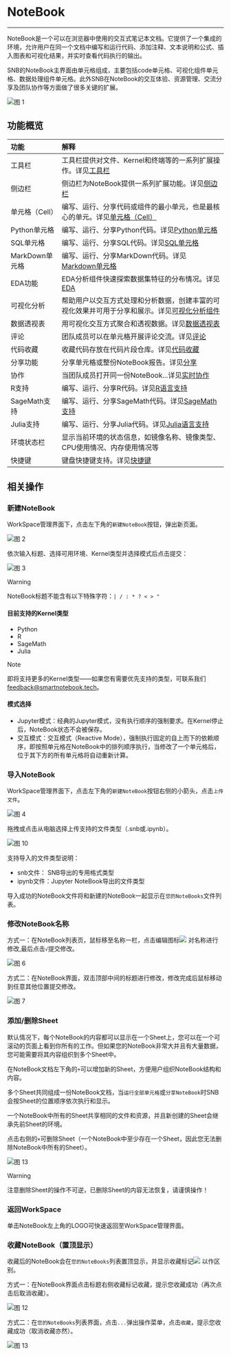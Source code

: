# NoteBook
<!-- 7101752 -->
---
<!-- NoteBook是一个可以在浏览器中使用的交互式笔记本文档，它的核心任务是通过将文字、代码、图表、公式、结论都整合在一个文档中，能够将整个分析过程完整清晰地表述，并能够以网页的形式进行分享。

Notebook可以实现将代码、文字完美结合起来，因此非常适合从事机器学习、数据分析等数据科学工作的人员使用。

逻辑视图的主界面由单元组成，包括“代码”单元、“标记和文本”单元、输入参数以及“显示”单元（如“表格显示”单元）。
然而，Hex在一些关键方面扩展了笔记本电脑模型： -->

NoteBook是一个可以在浏览器中使用的交互式笔记本文档。它提供了一个集成的环境，允许用户在同一个文档中编写和运行代码、添加注释、文本说明和公式、插入图表和可视化结果，并实时查看代码执行的输出。

SNB的NoteBook主界面由单元格组成，主要包括code单元格、可视化组件单元格、数据处理组件单元格。此外SNB在NoteBook的交互体验、资源管理、交流分享及团队协作等方面做了很多关键的扩展。

![图 1](../images/4439cf1646f26c013a25d09d6b415cdf9e6f92d065c2246365138e148ea4ad79.png)  

## 功能概览

| 功能 | 解释 | 
| :-----| :---- | 
| 工具栏 | 工具栏提供对文件、Kernel和终端等的一系列扩展操作。详见<a href="./Toolbar.md" title="工具栏">工具栏</a>  | 
| 侧边栏 | 侧边栏为NoteBook提供一系列扩展功能。详见<a href="./Sidebar.md" title="侧边栏">侧边栏</a>   | 
| 单元格（Cell） | 编写、运行、分享代码或组件的最小单元，也是最核心的单元。详见<a href="./Cell.md" title="单元格（Cell）">单元格（Cell）</a>   | 
| Python单元格 | 编写、运行、分享Python代码。详见<a href="./Python.md" title="Python单元格">Python单元格</a>   | 
| SQL单元格 | 编写、运行、分享SQL代码。详见<a href="./SQL.md" title="SQL单元格">SQL单元格</a>   | 
| MarkDown单元格 | 编写、运行、分享MarkDown代码。详见<a href="./Markdown.md" title="Markdown单元格">Markdown单元格</a>   | 
| EDA功能 | EDA分析组件快速探索数据集特征的分布情况。详见<a href="./EDA.md" title="EDA">EDA</a> | 
| 可视化分析 | 帮助用户以交互方式处理和分析数据，创建丰富的可视化效果并可用于分享和展示。详见<a href="./Visualization.md" title="可视化组件">可视化分析组件</a> | 
| 数据透视表 | 用可视化交互方式聚合和透视数据。详见<a href="./DataTransform.md" title="数据透视表">数据透视表</a> | 
| 评论 | 团队成员可以在单元格开展评论交流。详见<a href="./Comments.md" title="评论">评论</a> |
| 代码收藏 | 收藏代码存放在代码片段仓库。详见<a href="./Collections.md" title="代码收藏">代码收藏</a> |  
| 分享功能 | 分享单元格或整份NoteBook报告。详见<a href="./Share.md" title="分享">分享</a> | 
| 协作 | 当团队成员打开同一份NoteBook...详见<a href="../WorkSpace/Groups.md/#teamw" title="实时协作">实时协作</a> | 
| R支持 | 编写、运行、分享R代码。详见<a href="./R.md" title="R单元格">R语言支持</a>   | 
| SageMath支持 | 编写、运行、分享SageMath代码。详见<a href="./SageMath.md" title="SageMath单元格">SageMath支持</a>   | 
| Julia支持 | 编写、运行、分享Julia代码。详见<a href="./Julia.md" title="Julia单元格">Julia语言支持</a>   | 
| 环境状态栏 | 显示当前环境的状态信息，如镜像名称、镜像类型、CPU使用情况、内存使用情况等 | 
| 快捷键 | 键盘快捷键支持。详见<a href="./Shortcuts.md" title="快捷键">快捷键</a> | 

## 相关操作

### 新建NoteBook

<span id="newnb"></span>

WorkSpace管理界面下，点击左下角的`新建NoteBook`按钮，弹出新页面。

<!-- ![图 8](../images/createnote.png)   -->

![图 2](../images/9526ea7cdf737aa42d818f6fc6f0ef170354e59e90b57468a7738409878818aa.png)  


依次输入标题、选择可用环境、Kernel类型并选择模式后点击提交：

<!-- ![图 6](../images/notebook_ker.png)   -->
![图 3](../images/dacc44e5d860b3d41d43f54dc6c583123599bc17d37e0cd095ed1964e5b6e618.png)  

> [!WARNING]
> NoteBook标题不能含有以下特殊字符：`| / : * ? < > "`

#### 目前支持的Kernel类型

  * Python
  * R
  * SageMath
  * Julia

> [!NOTE]
> 即将支持更多的Kernel类型——如果您有需要优先支持的类型，可联系我们 <feedback@smartnotebook.tech>。

#### 模式选择

  * Jupyter模式：经典的Jupyter模式，没有执行顺序的强制要求。在Kernel停止后，NoteBook状态不会被保存。
  * 交互模式：交互模式（Reactive Mode），强制执行固定的自上而下的依赖顺序，即按照单元格在NoteBook中的排列顺序执行，当修改了一个单元格后，位于其下方的所有单元格将自动重新计算。
  
<!-- ### Notebook界面（空）

![图 7](../images/newnotebooks.png)   -->

### 导入NoteBook

WorkSpace管理界面下，点击左下角的`新建NoteBook`按钮右侧的小箭头，点击`上传文件`。

<!-- ![图 9](../images/importfile.png)   -->
![图 4](../images/4e2c484b4a00df319c919b139453b76dd10b8e757ebeeb634ad8a0f57aa7261e.png)  

拖拽或点击从电脑选择上传支持的文件类型（.snb或.ipynb）。

![图 10](../images/uploadfile.png)  

支持导入的文件类型说明：

- snb文件： SNB导出的专用格式类型
- ipynb文件：Jupyter NoteBook导出的文件类型

导入成功的NoteBook文件将和新建的NoteBook一起显示在`您的NoteBooks`文件列表。  

### 修改NoteBook名称


方式一：在NoteBook列表页，鼠标移至名称一栏，点击编辑图标<img style="display: inline-block;padding:0px;border:0px" src="../images/65a905b0ead2151eedb628ffb9024bafc5f822fa399532886a15503f64510d0c.png"  />  对名称进行修改,最后点击`√`提交修改。

<!-- ![图 11](../images/alter.png)   -->
![图 6](../images/1e10faab00dc916342ecb6167595578131b6af8125c1d203041af223dce6a3b2.gif)  

方式二：在NoteBook界面，双击顶部中间的标题进行修改，修改完成后鼠标移动到任意其他位置提交修改。  

![图 7](../images/088f9bd43fd15adbd26a7fdc1415df7d8dfc33f6e1c407527c6312f1109abdef.gif)  


### 添加/删除Sheet

默认情况下，每个NoteBook的内容都可以显示在一个Sheet上，您可以在一个可滚动的页面上看到你所有的工作。但如果您的NoteBook非常大并且有大量数据，您可能需要将其内容组织到多个Sheet中。

在NoteBook文档左下角的`+`可以增加新的Sheet，方便用户组织NoteBook结构和内容。

多个Sheet共同组成一份NoteBook文档，当`运行全部单元格`或`分享NoteBook`时SNB会按Sheet的位置顺序依次执行和显示。

一个NoteBook中所有的Sheet共享相同的文件和资源，并且新创建的Sheet会继承先前Sheet的环境。

点击右侧的`×`可删除Sheet（一个NoteBook中至少存在一个Sheet，因此您无法删除NoteBook中所有的Sheet）。

![图 13](../images/sheets.png)  
<!-- ![图 8](../images/46c7510d8cc6eaf4c3b936f4ee3ca4844c9891b4d208589fb92d0652f19cdb11.png)   -->
> [!WARNING]
> 注意删除Sheet的操作不可逆，已删除Sheet的内容无法恢复，请谨慎操作！

### 返回WorkSpace

单击NoteBook左上角的LOGO可快速返回至WorkSpace管理界面。

<!-- <img style="display: inline-block;padding:0px;border:0px;width:26px;height:28
px" src="../images/4c86290b8f189b173f1c3ff38bb2ee279bfca6b8951ffdf47a562bbb5b683e86.png"  /> -->
<!-- ![图 14](../images/logoarea.png)   -->
<!-- ![图 9](../images/fc0650de1e950a44e4509aa4b0b2d82621737b7c0129462af4f431d33abcc132.png)   -->


<!-- ## 成员同时打开一份NoteBook

当多名团队成员同时编辑同一份NoteBook文档，后打开NoteBook的成员会在NoteBook页面上方收到提示，无法保存修改的内容（同时编辑内容会产生冲突）：

![图 8](../images/confli.png)   -->

### 收藏NoteBook（置顶显示）

收藏后的NoteBook会在`您的NoteBooks`列表置顶显示，并显示收藏标记<img style="display: inline-block;padding:0px;border:0px" src="../images/da92b5719ed49010197cead96f933b7520d8987b142b58f103cac2766f0d2179.png"  />
以作区别。

方式一：在NoteBook界面点击标题右侧收藏标记收藏，提示您收藏成功（再次点击后取消收藏）。

<!-- ![图 5](../images/%E6%94%B6%E8%97%8FNoteBooks%E6%88%90%E5%8A%9F%E5%92%8C%E5%8F%96%E6%B6%88.gif)   -->
![图 12](../images/9d0f01c1730a515d1163d20dcf8403821931dd998cf6c2b5b294a8ebcaaf712f.gif)  


方式二：在`您的NoteBooks`列表界面，点击`...`弹出操作菜单，点击`收藏`，提示您收藏成功（取消收藏亦然）。

![图 13](../images/96ceed4ed00cab281563b302e32cd46b4bc7e8b88c2e3367389a0eee1ac92890.gif)  

